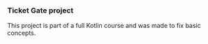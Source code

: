 ### Ticket Gate project

This project is part of a full Kotlin course and was made to fix basic concepts.